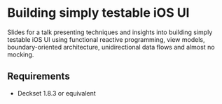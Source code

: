 # Building simply testable iOS UI

Slides for a talk presenting techniques and insights into building simply
testable iOS UI using functional reactive programming, view models,
boundary-oriented architecture, unidirectional data flows and almost no mocking.

## Requirements

- Deckset 1.8.3 or equivalent
